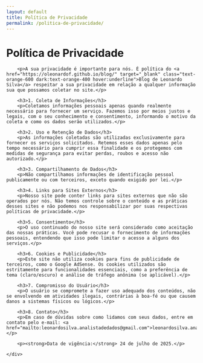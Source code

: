 ```yaml
---
layout: default
title: Política de Privacidade
permalink: /politica-de-privacidade/
---
```


<div class="container mx-auto px-4 py-16 max-w-4xl">
    <h1 class="text-4xl font-bold mb-8 text-center">Política de Privacidade</h1>
    <div class="prose lg:prose-xl dark:prose-invert max-w-none bg-white dark:bg-gray-800 p-8 rounded-lg shadow-md">

        <p>A sua privacidade é importante para nós. É política do <a href="https://oleonardof.github.io/blog/" target="_blank" class="text-orange-600 dark:text-orange-400 hover:underline">Blog de Leonardo Silva</a> respeitar a sua privacidade em relação a qualquer informação sua que possamos coletar no site.</p>

        <h3>1. Coleta de Informações</h3>
        <p>Coletamos informações pessoais apenas quando realmente necessário para fornecer um serviço. Fazemos isso por meios justos e legais, com o seu conhecimento e consentimento, informando o motivo da coleta e como os dados serão utilizados.</p>

        <h3>2. Uso e Retenção de Dados</h3>
        <p>As informações coletadas são utilizadas exclusivamente para fornecer os serviços solicitados. Retemos esses dados apenas pelo tempo necessário para cumprir essa finalidade e os protegemos com medidas de segurança para evitar perdas, roubos e acesso não autorizado.</p>

        <h3>3. Compartilhamento de Dados</h3>
        <p>Não compartilhamos informações de identificação pessoal publicamente ou com terceiros, exceto quando exigido por lei.</p>

        <h3>4. Links para Sites Externos</h3>
        <p>Nosso site pode conter links para sites externos que não são operados por nós. Não temos controle sobre o conteúdo e as práticas desses sites e não podemos nos responsabilizar por suas respectivas políticas de privacidade.</p>

        <h3>5. Consentimento</h3>
        <p>O uso continuado do nosso site será considerado como aceitação das nossas práticas. Você pode recusar o fornecimento de informações pessoais, entendendo que isso pode limitar o acesso a alguns dos serviços.</p>

        <h3>6. Cookies e Publicidade</h3>
        <p>Este site não utiliza cookies para fins de publicidade de terceiros, como o Google AdSense. Os cookies utilizados são estritamente para funcionalidades essenciais, como a preferência de tema (claro/escuro) e análise de tráfego anônima (se aplicável).</p>

        <h3>7. Compromisso do Usuário</h3>
        <p>O usuário se compromete a fazer uso adequado dos conteúdos, não se envolvendo em atividades ilegais, contrárias à boa-fé ou que causem danos a sistemas físicos ou lógicos.</p>

        <h3>8. Contato</h3>
        <p>Em caso de dúvidas sobre como lidamos com seus dados, entre em contato pelo e-mail: <a href="mailto:leonardosilva.analistadedados@gmail.com">leonardosilva.analistadedados@gmail.com</a>.</p>

        <p><strong>Data de vigência:</strong> 24 de julho de 2025.</p>

    </div>
</div>